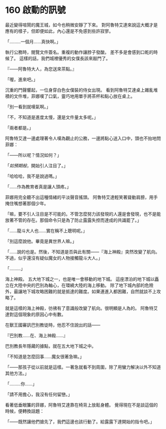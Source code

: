 # 160 啟動的訊號

最近變得喧鬧的魔王城，如今也稍微安靜了下來。
對阿魯特艾達來說這大概才是應有的樣子，但即便如此，內心還是不免感到些許寂寥。

「.........一個月......真快啊。」

執行公務時，閱覽文件簽名。重複的動作讓脖子發酸。
差不多是會感到口乾的時候了。
這樣的話，我們城裡優秀的女僕長該來敲門了。

『——阿魯特大人，為您送來茶點。』

「喔，進來吧。」

沉重的門聲響起，一位身穿白色女僕裝的侍女出現。
看到阿魯特艾達桌上雜亂堆積的文件堆，菲娜嘆了口氣，靈巧地用單手將茶杯和點心放在桌上。

「別一看到就嘆氣啊。」

「不，不知道是進度太慢，還是文件量太多呢。」

「兩者都是。」

阿魯特艾達一邊處理著令人嘆為觀止的公務，一邊將點心送入口中，頭也不抬地問菲娜：

「——所以呢？情況如何？」

「*如預期般*，開始引人注目了。」

「哈哈哈，我不是說過嗎。」

「......作為教育者真是讓人頭疼。」

菲娜用完全聽不出這種情緒的平淡聲音搖頭。
阿魯特艾達輕笑著聳動肩膀，用手掩住嘴想著那個少年。

「嘛，要不引人注目是不可能的。不管怎麼努力該發現的人還是會發現，也不是能放著不管的存在。那個命令只是為了防止露露失控而達成的共識罷了。」

「......龍斗大人也......實在稱不上聰明呢。」

「別這麼說他。畢竟是異世界人嘛。」

「......說的也是。然後，不知道是否與此有關——『海上神殿』突然改變了航向。不過，似乎還沒有疑似魔女的人物接觸龍斗大人。」

「.........」

海上神殿。
五大地下城之一，也是唯一會移動的地下城。
這座漂泊的地下城以矗立在大陸中央的巴別為軸心，在環繞大陸的海上移動。
除了地下城內部的危險外，最讓地下城攻略困難的就是抵達的難度。如果連進入都困難，自然就談不上攻略了。

就是這樣的海上神殿，彷彿有了意識般改變了航向。很明顯是人為的。
阿魯特艾達對這個現象的原因心中有數。

在獸王國審訊巴別教徒時，他忍不住說出的話——

『巴別教......在、海上神殿......』

巴別教長年隱藏的據點，就在五大地下城之中。

「不知道是怎麼回事......魔女很著急嘛。」

「——那孩子從以前就是這樣。一著急就看不到周圍，除了用蠻力解決以外不知道其他方法。」

「.........你......」

「請不用擔心，我沒有任何留戀。」

看著低垂眼簾的菲娜，阿魯特艾達靠在椅背上放鬆身體。
覺得現在不是談這個的時候，便轉換話題：

「——既然讓他們搶先了，我們這邊也該行動了。給露露下達開始的指令吧。」